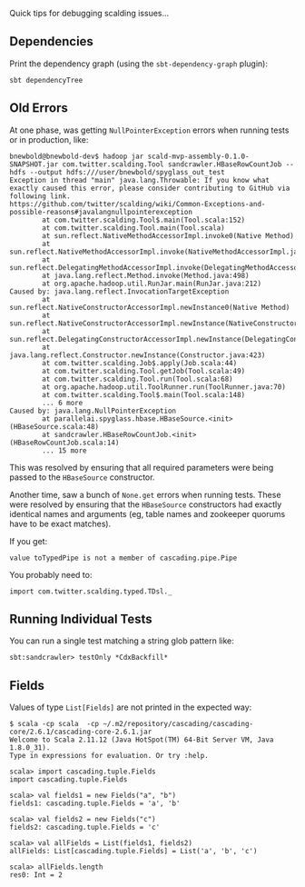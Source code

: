 Quick tips for debugging scalding issues...

## Dependencies

Print the dependency graph (using the `sbt-dependency-graph` plugin):

    sbt dependencyTree

## Old Errors

At one phase, was getting `NullPointerException` errors when running tests or
in production, like:

    bnewbold@bnewbold-dev$ hadoop jar scald-mvp-assembly-0.1.0-SNAPSHOT.jar com.twitter.scalding.Tool sandcrawler.HBaseRowCountJob --hdfs --output hdfs:///user/bnewbold/spyglass_out_test
    Exception in thread "main" java.lang.Throwable: If you know what exactly caused this error, please consider contributing to GitHub via following link.
    https://github.com/twitter/scalding/wiki/Common-Exceptions-and-possible-reasons#javalangnullpointerexception
            at com.twitter.scalding.Tool$.main(Tool.scala:152)
            at com.twitter.scalding.Tool.main(Tool.scala)
            at sun.reflect.NativeMethodAccessorImpl.invoke0(Native Method)
            at sun.reflect.NativeMethodAccessorImpl.invoke(NativeMethodAccessorImpl.java:62)
            at sun.reflect.DelegatingMethodAccessorImpl.invoke(DelegatingMethodAccessorImpl.java:43)
            at java.lang.reflect.Method.invoke(Method.java:498)
            at org.apache.hadoop.util.RunJar.main(RunJar.java:212)
    Caused by: java.lang.reflect.InvocationTargetException
            at sun.reflect.NativeConstructorAccessorImpl.newInstance0(Native Method)
            at sun.reflect.NativeConstructorAccessorImpl.newInstance(NativeConstructorAccessorImpl.java:62)
            at sun.reflect.DelegatingConstructorAccessorImpl.newInstance(DelegatingConstructorAccessorImpl.java:45)
            at java.lang.reflect.Constructor.newInstance(Constructor.java:423)
            at com.twitter.scalding.Job$.apply(Job.scala:44)
            at com.twitter.scalding.Tool.getJob(Tool.scala:49)
            at com.twitter.scalding.Tool.run(Tool.scala:68)
            at org.apache.hadoop.util.ToolRunner.run(ToolRunner.java:70)
            at com.twitter.scalding.Tool$.main(Tool.scala:148)
            ... 6 more
    Caused by: java.lang.NullPointerException
            at parallelai.spyglass.hbase.HBaseSource.<init>(HBaseSource.scala:48)
            at sandcrawler.HBaseRowCountJob.<init>(HBaseRowCountJob.scala:14)
            ... 15 more

This was resolved by ensuring that all required parameters were being passed to
the `HBaseSource` constructor.

Another time, saw a bunch of `None.get` errors when running tests. These were
resolved by ensuring that the `HBaseSource` constructors had exactly identical
names and arguments (eg, table names and zookeeper quorums have to be exact
matches).

If you get:

    value toTypedPipe is not a member of cascading.pipe.Pipe

You probably need to:

    import com.twitter.scalding.typed.TDsl._

## Running Individual Tests

You can run a single test matching a string glob pattern like:

    sbt:sandcrawler> testOnly *CdxBackfill*

## Fields

Values of type `List[Fields]` are not printed in the expected way:

    $ scala -cp scala  -cp ~/.m2/repository/cascading/cascading-core/2.6.1/cascading-core-2.6.1.jar
    Welcome to Scala 2.11.12 (Java HotSpot(TM) 64-Bit Server VM, Java 1.8.0_31).
    Type in expressions for evaluation. Or try :help.

    scala> import cascading.tuple.Fields
    import cascading.tuple.Fields

    scala> val fields1 = new Fields("a", "b")
    fields1: cascading.tuple.Fields = 'a', 'b'

    scala> val fields2 = new Fields("c")
    fields2: cascading.tuple.Fields = 'c'

    scala> val allFields = List(fields1, fields2)
    allFields: List[cascading.tuple.Fields] = List('a', 'b', 'c')

    scala> allFields.length
    res0: Int = 2
